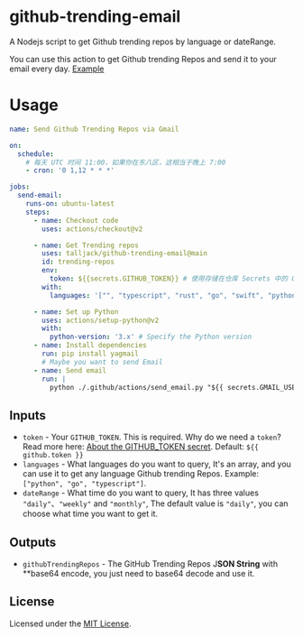 # github-trending-email

A Nodejs script to get Github trending repos by language or dateRange.

You can use this action to get Github trending Repos and send it to your email every day. [Example](/.github/workflows/email.yml)

# Usage

```yml
name: Send Github Trending Repos via Gmail

on:
  schedule:
    # 每天 UTC 时间 11:00，如果你在东八区，这相当于晚上 7:00
    - cron: '0 1,12 * * *'

jobs:
  send-email:
    runs-on: ubuntu-latest
    steps:
      - name: Checkout code
        uses: actions/checkout@v2

      - name: Get Trending repos
        uses: talljack/github-trending-email@main
        id: trending-repos
        env:
          token: ${{secrets.GITHUB_TOKEN}} # 使用存储在仓库 Secrets 中的 GitHub 令牌
        with:
          languages: '["", "typescript", "rust", "go", "swift", "python", "vue"]'

      - name: Set up Python
        uses: actions/setup-python@v2
        with:
          python-version: '3.x' # Specify the Python version
      - name: Install dependencies
        run: pip install yagmail
        # Maybe you want to send Email
      - name: Send email
        run: |
          python ./.github/actions/send_email.py "${{ secrets.GMAIL_USERNAME }}" "${{ secrets.GMAIL_PASSWORD }}" "yugang.cao12@gmail.com" "Github Trending Repos" ${{ steps.trending-repos.outputs.githubTrendingRepos }}
```

## Inputs

- `token` - Your `GITHUB_TOKEN`. This is required. Why do we need a `token`? Read more here: [About the GITHUB_TOKEN secret](https://help.github.com/en/actions/automating-your-workflow-with-github-actions/authenticating-with-the-github_token#about-the-github_token-secret). Default: `${{ github.token }}`
- `languages` - What languages do you want to query, It's an array, and you can use it to get any language Github trending Repos. Example: `["python", "go", "typescript"]`.
- `dateRange` - What time do you want to query, It has three values `"daily"`、`"weekly"` and `"monthly"`, The default value is `"daily"`, you can choose what time you want to get it.

## Outputs

- `githubTrendingRepos` - The GitHub Trending Repos J**SON String** with \*\*base64 encode, you just need to base64 decode and use it.

## License

Licensed under the [MIT License](LICENSE).
